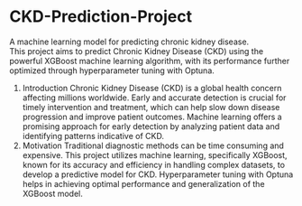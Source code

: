 # CKD-Prediction-Project
A machine learning model for predicting chronic kidney disease.     
This project aims to predict Chronic Kidney Disease (CKD) using the powerful XGBoost machine learning algorithm, with its performance further optimized through hyperparameter tuning with Optuna.        
1. Introduction
Chronic Kidney Disease (CKD) is a global health concern affecting millions worldwide. Early and accurate detection is crucial for timely intervention and treatment, which can help slow down disease progression and improve patient outcomes. Machine learning offers a promising approach for early detection by analyzing patient data and identifying patterns indicative of CKD.
2. Motivation
Traditional diagnostic methods can be time consuming and expensive. This project utilizes machine learning, specifically XGBoost, known for its accuracy and efficiency in handling complex datasets, to develop a predictive model for CKD. Hyperparameter tuning with Optuna helps in achieving optimal performance and generalization of the XGBoost model. 
